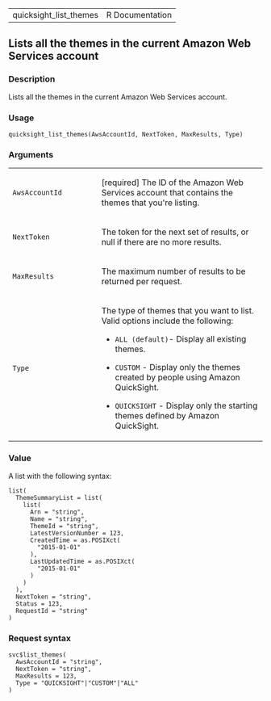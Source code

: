 <table style="width: 100%;">
<tbody>
<tr class="odd">
<td>quicksight_list_themes</td>
<td style="text-align: right;">R Documentation</td>
</tr>
</tbody>
</table>

## Lists all the themes in the current Amazon Web Services account

### Description

Lists all the themes in the current Amazon Web Services account.

### Usage

    quicksight_list_themes(AwsAccountId, NextToken, MaxResults, Type)

### Arguments

<table>
<colgroup>
<col style="width: 35%" />
<col style="width: 65%" />
</colgroup>
<tbody>
<tr class="odd">
<td><code
id="quicksight_list_themes_:_AwsAccountId">AwsAccountId</code></td>
<td><p>[required] The ID of the Amazon Web Services account that
contains the themes that you're listing.</p></td>
</tr>
<tr class="even">
<td><code id="quicksight_list_themes_:_NextToken">NextToken</code></td>
<td><p>The token for the next set of results, or null if there are no
more results.</p></td>
</tr>
<tr class="odd">
<td><code
id="quicksight_list_themes_:_MaxResults">MaxResults</code></td>
<td><p>The maximum number of results to be returned per
request.</p></td>
</tr>
<tr class="even">
<td><code id="quicksight_list_themes_:_Type">Type</code></td>
<td><p>The type of themes that you want to list. Valid options include
the following:</p>
<ul>
<li><p><code>ALL (default)</code>- Display all existing themes.</p></li>
<li><p><code>CUSTOM</code> - Display only the themes created by people
using Amazon QuickSight.</p></li>
<li><p><code>QUICKSIGHT</code> - Display only the starting themes
defined by Amazon QuickSight.</p></li>
</ul></td>
</tr>
</tbody>
</table>

### Value

A list with the following syntax:

    list(
      ThemeSummaryList = list(
        list(
          Arn = "string",
          Name = "string",
          ThemeId = "string",
          LatestVersionNumber = 123,
          CreatedTime = as.POSIXct(
            "2015-01-01"
          ),
          LastUpdatedTime = as.POSIXct(
            "2015-01-01"
          )
        )
      ),
      NextToken = "string",
      Status = 123,
      RequestId = "string"
    )

### Request syntax

    svc$list_themes(
      AwsAccountId = "string",
      NextToken = "string",
      MaxResults = 123,
      Type = "QUICKSIGHT"|"CUSTOM"|"ALL"
    )
